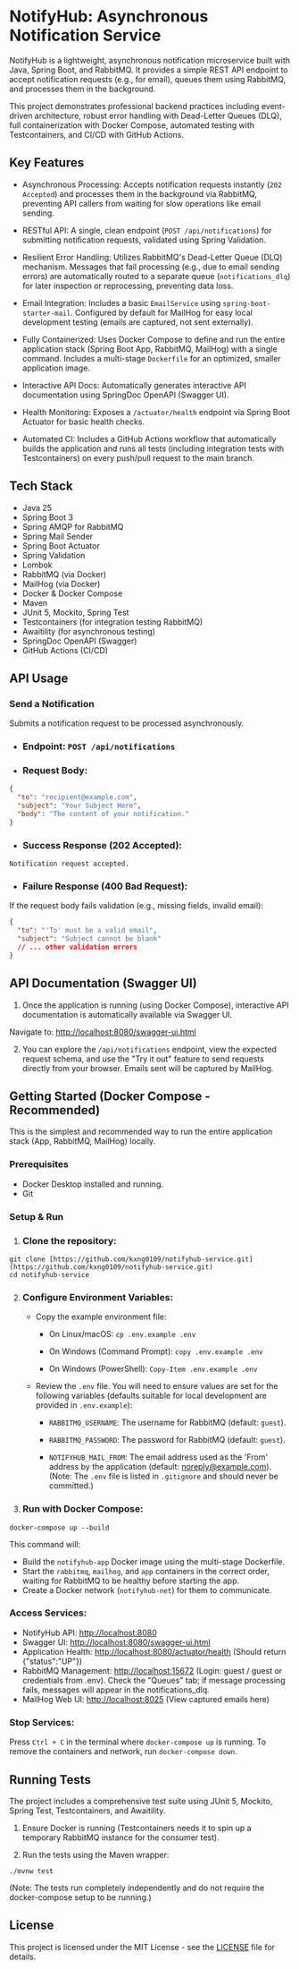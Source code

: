 # NotifyHub: Asynchronous Notification Service

NotifyHub is a lightweight, asynchronous notification microservice built with Java, Spring Boot, and RabbitMQ. It provides a simple REST API endpoint to accept notification requests (e.g., for email), queues them using RabbitMQ, and processes them in the background.

This project demonstrates professional backend practices including event-driven architecture, robust error handling with Dead-Letter Queues (DLQ), full containerization with Docker Compose, automated testing with Testcontainers, and CI/CD with GitHub Actions.

## Key Features

* Asynchronous Processing: Accepts notification requests instantly (`202 Accepted`) and processes them in the background via RabbitMQ, preventing API callers from waiting for slow operations like email sending.

* RESTful API: A single, clean endpoint (`POST /api/notifications`) for submitting notification requests, validated using Spring Validation.

* Resilient Error Handling: Utilizes RabbitMQ's Dead-Letter Queue (DLQ) mechanism. Messages that fail processing (e.g., due to email sending errors) are automatically routed to a separate queue (`notifications_dlq`) for later inspection or reprocessing, preventing data loss.

* Email Integration: Includes a basic `EmailService` using `spring-boot-starter-mail`. Configured by default for MailHog for easy local development testing (emails are captured, not sent externally).

* Fully Containerized: Uses Docker Compose to define and run the entire application stack (Spring Boot App, RabbitMQ, MailHog) with a single command. Includes a multi-stage `Dockerfile` for an optimized, smaller application image.

* Interactive API Docs: Automatically generates interactive API documentation using SpringDoc OpenAPI (Swagger UI).

* Health Monitoring: Exposes a `/actuator/health` endpoint via Spring Boot Actuator for basic health checks.

* Automated CI: Includes a GitHub Actions workflow that automatically builds the application and runs all tests (including integration tests with Testcontainers) on every push/pull request to the main branch.

## Tech Stack

* Java 25
* Spring Boot 3
* Spring AMQP for RabbitMQ
* Spring Mail Sender
* Spring Boot Actuator
* Spring Validation
* Lombok
* RabbitMQ (via Docker)
* MailHog (via Docker)
* Docker & Docker Compose
* Maven
* JUnit 5, Mockito, Spring Test
* Testcontainers (for integration testing RabbitMQ)
* Awaitility (for asynchronous testing)
* SpringDoc OpenAPI (Swagger)
* GitHub Actions (CI/CD)

## API Usage

### Send a Notification

Submits a notification request to be processed asynchronously.

* ### Endpoint: `POST /api/notifications`

* ### Request Body:

```json
{
  "to": "recipient@example.com",
  "subject": "Your Subject Here",
  "body": "The content of your notification."
}
```

* ### Success Response (202 Accepted):

```
Notification request accepted.
```

* ### Failure Response (400 Bad Request):
If the request body fails validation (e.g., missing fields, invalid email):

```json
{
  "to": "'To' must be a valid email",
  "subject": "Subject cannot be blank"
  // ... other validation errors
}
```

## API Documentation (Swagger UI)

1. Once the application is running (using Docker Compose), interactive API documentation is automatically available via Swagger UI.

Navigate to: [http://localhost:8080/swagger-ui.html](http://localhost:8080/swagger-ui.html)

2. You can explore the `/api/notifications` endpoint, view the expected request schema, and use the "Try it out" feature to send requests directly from your browser. Emails sent will be captured by MailHog.

## Getting Started (Docker Compose - Recommended)

This is the simplest and recommended way to run the entire application stack (App, RabbitMQ, MailHog) locally.

### Prerequisites

* Docker Desktop installed and running.
* Git

### Setup & Run

1. ### Clone the repository:

```
git clone [https://github.com/kxng0109/notifyhub-service.git](https://github.com/kxng0109/notifyhub-service.git)
cd notifyhub-service
```

2. ### Configure Environment Variables:

   * Copy the example environment file:

       * On Linux/macOS: `cp .env.example .env`

       * On Windows (Command Prompt): `copy .env.example .env`

       * On Windows (PowerShell): `Copy-Item .env.example .env`

   * Review the `.env` file. You will need to ensure values are set for the following variables (defaults suitable for local development are provided in `.env.example`):

        * `RABBITMQ_USERNAME`: The username for RabbitMQ (default: `guest`).

        * `RABBITMQ_PASSWORD`: The password for RabbitMQ (default: `guest`).

        * `NOTIFYHUB_MAIL_FROM`: The email address used as the 'From' address by the application (default: [noreply@example.com](mailto:noreply@example.com)). (Note: The `.env` file is listed in `.gitignore` and should never be committed.)

3. ### Run with Docker Compose:

```
docker-compose up --build
```

This command will:

* Build the `notifyhub-app` Docker image using the multi-stage Dockerfile.
* Start the `rabbitmq`, `mailhog`, and `app` containers in the correct order, waiting for RabbitMQ to be healthy before starting the app.
* Create a Docker network (`notifyhub-net`) for them to communicate.

### Access Services:

* NotifyHub API: [http://localhost:8080](http://localhost:8080)
* Swagger UI: [http://localhost:8080/swagger-ui.html](http://localhost:8080/swagger-ui.html)
* Application Health: [http://localhost:8080/actuator/health](http://localhost:8080/actuator/health) (Should return {"status":"UP"})
* RabbitMQ Management: [http://localhost:15672](http://localhost:15672) (Login: guest / guest or credentials from .env). Check the "Queues" tab; if message processing fails, messages will appear in the notifications_dlq.
* MailHog Web UI: [http://localhost:8025](http://localhost:8025) (View captured emails here)

### Stop Services:

Press `Ctrl + C` in the terminal where `docker-compose up` is running. To remove the containers and network, run `docker-compose down`.

## Running Tests

The project includes a comprehensive test suite using JUnit 5, Mockito, Spring Test, Testcontainers, and Awaitility.

1. Ensure Docker is running (Testcontainers needs it to spin up a temporary RabbitMQ instance for the consumer test).

2. Run the tests using the Maven wrapper:

```
./mvnw test
```

(Note: The tests run completely independently and do not require the docker-compose setup to be running.)

## License

This project is licensed under the MIT License - see the [LICENSE](/LICENSE) file for details.
